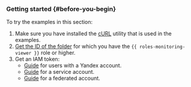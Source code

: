 ### Getting started {#before-you-begin}

To try the examples in this section:

1. Make sure you have installed the [cURL](https://curl.haxx.se) utility that is used in the examples.
1. [Get the ID of the folder](../../resource-manager/operations/folder/get-id.md) for which you have the `{{ roles-monitoring-viewer }}` role or higher.
1. Get an IAM token:
   * [Guide](../../iam/operations/iam-token/create.md) for users with a Yandex account.
   * [Guide](../../iam/operations/iam-token/create-for-sa.md) for a service account.
   * [Guide](../../iam/operations/iam-token/create-for-federation.md) for a federated account.